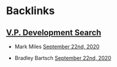 
# Backlinks
## [V.P. Development Search](<V.P. Development Search.md>)
- Mark Miles [September 22nd, 2020](<September 22nd, 2020.md>)

-  Bradley Bartsch [September 22nd, 2020](<September 22nd, 2020.md>)

